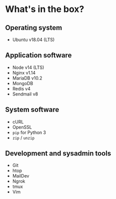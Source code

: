 # What's in the box?

## Operating system

- Ubuntu v18.04 (LTS)

## Application software

- Node v14 (LTS)
- Nginx v1.14
- MariaDB v10.2
- MongoDB
- Redis v4
- Sendmail v8

## System software

- cURL
- OpenSSL
- `pip` for Python 3
- `zip` / `unzip`

## Development and sysadmin tools

- Git
- htop
- MailDev
- Ngrok
- tmux
- Vim
